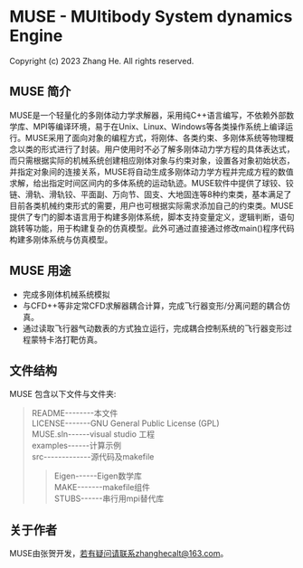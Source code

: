 # MUSE - MUltibody System dynamics Engine   
Copyright (c) 2023 Zhang He. All rights reserved.  

## MUSE 简介  
MUSE是一个轻量化的多刚体动力学求解器，采用纯C++语言编写，不依赖外部数学库、MPI等编译环境，易于在Unix、Linux、Windows等各类操作系统上编译运行。MUSE采用了面向对象的编程方式，将刚体、各类约束、多刚体系统等物理概念以类的形式进行了封装。用户使用时不必了解多刚体动力学方程的具体表达式，而只需根据实际的机械系统创建相应刚体对象与约束对象，设置各对象初始状态，并指定对象间的连接关系，MUSE将自动生成多刚体动力学方程并完成方程的数值求解，给出指定时间区间内的多体系统的运动轨迹。MUSE软件中提供了球铰、铰链、滑轨、滑轨铰、平面副、万向节、固支、大地固连等8种约束类，基本满足了目前各类机械约束形式的需要，用户也可根据实际需求添加自己的约束类。MUSE提供了专门的脚本语言用于构建多刚体系统，脚本支持变量定义，逻辑判断，语句跳转等功能，用于构建复杂的仿真模型。此外可通过直接通过修改main()程序代码构建多刚体系统与仿真模型。

## MUSE 用途  
* 完成多刚体机械系统模拟  
* 与CFD++等非定常CFD求解器耦合计算，完成飞行器变形/分离问题的耦合仿真。  
* 通过读取飞行器气动数表的方式独立运行，完成耦合控制系统的飞行器变形过程蒙特卡洛打靶仿真。

## 文件结构 
MUSE 包含以下文件与文件夹:

>README--------本文件  
>LICENSE-------GNU General Public License (GPL)  
>MUSE.sln------visual studio 工程  
>examples------计算示例  
>src-------------源代码及makefile  
>>Eigen------Eigen数学库  
>>MAKE-------makefile组件  
>>STUBS------串行用mpi替代库

## 关于作者 
MUSE由张贺开发，若有疑问请联系zhanghecalt@163.com。
